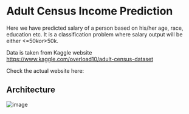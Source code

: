 # Adult Census Income Prediction

Here we have predicted salary of a person based on his/her age, race, education etc. It is a classification problem where salary output will be either <=$50k or >$50k.

Data is taken from Kaggle website https://www.kaggle.com/overload10/adult-census-dataset

Check the actual website here: 






## Architecture

![image](https://user-images.githubusercontent.com/82932314/131610441-09942987-56f1-4c0a-b0f3-f4c93912d86f.png)
